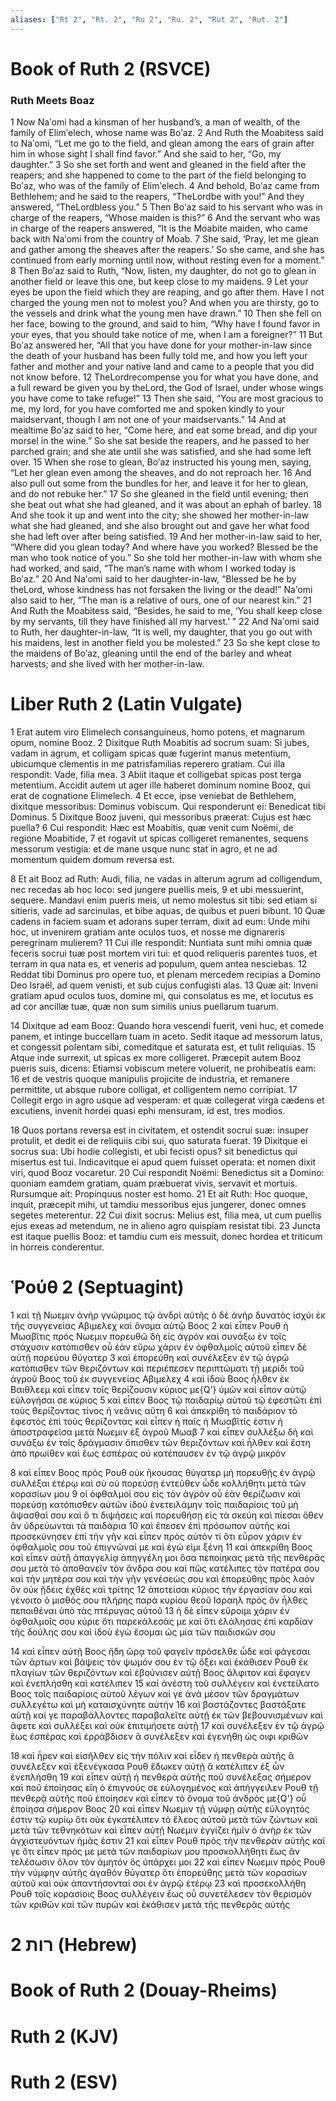 ```yaml
---
aliases: ["Rt 2", "Rt. 2", "Ru 2", "Ru. 2", "Rut 2", "Rut. 2"]
---
```



# Book of Ruth 2 (RSVCE)

### Ruth Meets Boaz
1 Now Naʹomi had a kinsman of her husband’s, a man of wealth, of the family of Elimʹelech, whose name was Boʹaz.
2 And Ruth the Moabitess said to Naʹomi, “Let me go to the field, and glean among the ears of grain after him in whose sight I shall find favor.” And she said to her, “Go, my daughter.”
3 So she set forth and went and gleaned in the field after the reapers; and she happened to come to the part of the field belonging to Boʹaz, who was of the family of Elimʹelech.
4 And behold, Boʹaz came from Bethlehem; and he said to the reapers, “TheLordbe with you!” And they answered, “TheLordbless you.”
5 Then Boʹaz said to his servant who was in charge of the reapers, “Whose maiden is this?”
6 And the servant who was in charge of the reapers answered, “It is the Moabite maiden, who came back with Naʹomi from the country of Moab.
7 She said, ‘Pray, let me glean and gather among the sheaves after the reapers.’ So she came, and she has continued from early morning until now, without resting even for a moment.”
8 Then Boʹaz said to Ruth, “Now, listen, my daughter, do not go to glean in another field or leave this one, but keep close to my maidens.
9 Let your eyes be upon the field which they are reaping, and go after them. Have I not charged the young men not to molest you? And when you are thirsty, go to the vessels and drink what the young men have drawn.”
10 Then she fell on her face, bowing to the ground, and said to him, “Why have I found favor in your eyes, that you should take notice of me, when I am a foreigner?”
11 But Boʹaz answered her, “All that you have done for your mother-in-law since the death of your husband has been fully told me, and how you left your father and mother and your native land and came to a people that you did not know before.
12 TheLordrecompense you for what you have done, and a full reward be given you by theLord, the God of Israel, under whose wings you have come to take refuge!”
13 Then she said, “You are most gracious to me, my lord, for you have comforted me and spoken kindly to your maidservant, though I am not one of your maidservants.”
14 And at mealtime Boʹaz said to her, “Come here, and eat some bread, and dip your morsel in the wine.” So she sat beside the reapers, and he passed to her parched grain; and she ate until she was satisfied, and she had some left over.
15 When she rose to glean, Boʹaz instructed his young men, saying, “Let her glean even among the sheaves, and do not reproach her.
16 And also pull out some from the bundles for her, and leave it for her to glean, and do not rebuke her.”
17 So she gleaned in the field until evening; then she beat out what she had gleaned, and it was about an ephah of barley.
18 And she took it up and went into the city; she showed her mother-in-law what she had gleaned, and she also brought out and gave her what food she had left over after being satisfied.
19 And her mother-in-law said to her, “Where did you glean today? And where have you worked? Blessed be the man who took notice of you.” So she told her mother-in-law with whom she had worked, and said, “The man’s name with whom I worked today is Boʹaz.”
20 And Naʹomi said to her daughter-in-law, “Blessed be he by theLord, whose kindness has not forsaken the living or the dead!” Naʹomi also said to her, “The man is a relative of ours, one of our nearest kin.”
21 And Ruth the Moabitess said, “Besides, he said to me, ‘You shall keep close by my servants, till they have finished all my harvest.’ ”
22 And Naʹomi said to Ruth, her daughter-in-law, “It is well, my daughter, that you go out with his maidens, lest in another field you be molested.”
23 So she kept close to the maidens of Boʹaz, gleaning until the end of the barley and wheat harvests; and she lived with her mother-in-law.


# Liber Ruth 2 (Latin Vulgate)

1 Erat autem viro Elimelech consanguineus, homo potens, et magnarum opum, nomine Booz.
2 Dixitque Ruth Moabitis ad socrum suam: Si jubes, vadam in agrum, et colligam spicas quæ fugerint manus metentium, ubicumque clementis in me patrisfamilias reperero gratiam. Cui illa respondit: Vade, filia mea.
3 Abiit itaque et colligebat spicas post terga metentium. Accidit autem ut ager ille haberet dominum nomine Booz, qui erat de cognatione Elimelech.
4 Et ecce, ipse veniebat de Bethlehem, dixitque messoribus: Dominus vobiscum. Qui responderunt ei: Benedicat tibi Dominus.
5 Dixitque Booz juveni, qui messoribus præerat: Cujus est hæc puella?
6 Cui respondit: Hæc est Moabitis, quæ venit cum Noëmi, de regione Moabitide,
7 et rogavit ut spicas colligeret remanentes, sequens messorum vestigia: et de mane usque nunc stat in agro, et ne ad momentum quidem domum reversa est.

8 Et ait Booz ad Ruth: Audi, filia, ne vadas in alterum agrum ad colligendum, nec recedas ab hoc loco: sed jungere puellis meis,
9 et ubi messuerint, sequere. Mandavi enim pueris meis, ut nemo molestus sit tibi: sed etiam si sitieris, vade ad sarcinulas, et bibe aquas, de quibus et pueri bibunt.
10 Quæ cadens in faciem suam et adorans super terram, dixit ad eum: Unde mihi hoc, ut invenirem gratiam ante oculos tuos, et nosse me dignareris peregrinam mulierem?
11 Cui ille respondit: Nuntiata sunt mihi omnia quæ feceris socrui tuæ post mortem viri tui: et quod reliqueris parentes tuos, et terram in qua nata es, et veneris ad populum, quem antea nesciebas.
12 Reddat tibi Dominus pro opere tuo, et plenam mercedem recipias a Domino Deo Israël, ad quem venisti, et sub cujus confugisti alas.
13 Quæ ait: Inveni gratiam apud oculos tuos, domine mi, qui consolatus es me, et locutus es ad cor ancillæ tuæ, quæ non sum similis unius puellarum tuarum.

14 Dixitque ad eam Booz: Quando hora vescendi fuerit, veni huc, et comede panem, et intinge buccellam tuam in aceto. Sedit itaque ad messorum latus, et congessit polentam sibi, comeditque et saturata est, et tulit reliquias.
15 Atque inde surrexit, ut spicas ex more colligeret. Præcepit autem Booz pueris suis, dicens: Etiamsi vobiscum metere voluerit, ne prohibeatis eam:
16 et de vestris quoque manipulis projicite de industria, et remanere permittite, ut absque rubore colligat, et colligentem nemo corripiat.
17 Collegit ergo in agro usque ad vesperam: et quæ collegerat virga cædens et excutiens, invenit hordei quasi ephi mensuram, id est, tres modios.

18 Quos portans reversa est in civitatem, et ostendit socrui suæ: insuper protulit, et dedit ei de reliquiis cibi sui, quo saturata fuerat.
19 Dixitque ei socrus sua: Ubi hodie collegisti, et ubi fecisti opus? sit benedictus qui misertus est tui. Indicavitque ei apud quem fuisset operata: et nomen dixit viri, quod Booz vocaretur.
20 Cui respondit Noëmi: Benedictus sit a Domino: quoniam eamdem gratiam, quam præbuerat vivis, servavit et mortuis. Rursumque ait: Propinquus noster est homo.
21 Et ait Ruth: Hoc quoque, inquit, præcepit mihi, ut tamdiu messoribus ejus jungerer, donec omnes segetes meterentur.
22 Cui dixit socrus: Melius est, filia mea, ut cum puellis ejus exeas ad metendum, ne in alieno agro quispiam resistat tibi.
23 Juncta est itaque puellis Booz: et tamdiu cum eis messuit, donec hordea et triticum in horreis conderentur.


# Ῥούθ 2 (Septuagint)

1 καὶ τῇ Νωεμιν ἀνὴρ γνώριμος τῷ ἀνδρὶ αὐτῆς ὁ δὲ ἀνὴρ δυνατὸς ἰσχύι ἐκ τῆς συγγενείας Αβιμελεχ καὶ ὄνομα αὐτῷ Βοος
2 καὶ εἶπεν Ρουθ ἡ Μωαβῖτις πρὸς Νωεμιν πορευθῶ δὴ εἰς ἀγρὸν καὶ συνάξω ἐν τοῖς στάχυσιν κατόπισθεν οὗ ἐὰν εὕρω χάριν ἐν ὀφθαλμοῖς αὐτοῦ εἶπεν δὲ αὐτῇ πορεύου θύγατερ
3 καὶ ἐπορεύθη καὶ συνέλεξεν ἐν τῷ ἀγρῷ κατόπισθεν τῶν θεριζόντων καὶ περιέπεσεν περιπτώματι τῇ μερίδι τοῦ ἀγροῦ Βοος τοῦ ἐκ συγγενείας Αβιμελεχ
4 καὶ ἰδοὺ Βοος ἦλθεν ἐκ Βαιθλεεμ καὶ εἶπεν τοῖς θερίζουσιν κύριος με{Q'} ὑμῶν καὶ εἶπον αὐτῷ εὐλογήσαι σε κύριος
5 καὶ εἶπεν Βοος τῷ παιδαρίῳ αὐτοῦ τῷ ἐφεστῶτι ἐπὶ τοὺς θερίζοντας τίνος ἡ νεᾶνις αὕτη
6 καὶ ἀπεκρίθη τὸ παιδάριον τὸ ἐφεστὸς ἐπὶ τοὺς θερίζοντας καὶ εἶπεν ἡ παῖς ἡ Μωαβῖτίς ἐστιν ἡ ἀποστραφεῖσα μετὰ Νωεμιν ἐξ ἀγροῦ Μωαβ
7 καὶ εἶπεν συλλέξω δὴ καὶ συνάξω ἐν τοῖς δράγμασιν ὄπισθεν τῶν θεριζόντων καὶ ἦλθεν καὶ ἔστη ἀπὸ πρωίθεν καὶ ἕως ἑσπέρας οὐ κατέπαυσεν ἐν τῷ ἀγρῷ μικρόν

8 καὶ εἶπεν Βοος πρὸς Ρουθ οὐκ ἤκουσας θύγατερ μὴ πορευθῇς ἐν ἀγρῷ συλλέξαι ἑτέρῳ καὶ σὺ οὐ πορεύσῃ ἐντεῦθεν ὧδε κολλήθητι μετὰ τῶν κορασίων μου
9 οἱ ὀφθαλμοί σου εἰς τὸν ἀγρόν οὗ ἐὰν θερίζωσιν καὶ πορεύσῃ κατόπισθεν αὐτῶν ἰδοὺ ἐνετειλάμην τοῖς παιδαρίοις τοῦ μὴ ἅψασθαί σου καὶ ὅ τι διψήσεις καὶ πορευθήσῃ εἰς τὰ σκεύη καὶ πίεσαι ὅθεν ἂν ὑδρεύωνται τὰ παιδάρια
10 καὶ ἔπεσεν ἐπὶ πρόσωπον αὐτῆς καὶ προσεκύνησεν ἐπὶ τὴν γῆν καὶ εἶπεν πρὸς αὐτόν τί ὅτι εὗρον χάριν ἐν ὀφθαλμοῖς σου τοῦ ἐπιγνῶναί με καὶ ἐγώ εἰμι ξένη
11 καὶ ἀπεκρίθη Βοος καὶ εἶπεν αὐτῇ ἀπαγγελίᾳ ἀπηγγέλη μοι ὅσα πεποίηκας μετὰ τῆς πενθερᾶς σου μετὰ τὸ ἀποθανεῖν τὸν ἄνδρα σου καὶ πῶς κατέλιπες τὸν πατέρα σου καὶ τὴν μητέρα σου καὶ τὴν γῆν γενέσεώς σου καὶ ἐπορεύθης πρὸς λαὸν ὃν οὐκ ᾔδεις ἐχθὲς καὶ τρίτης
12 ἀποτείσαι κύριος τὴν ἐργασίαν σου καὶ γένοιτο ὁ μισθός σου πλήρης παρὰ κυρίου θεοῦ Ισραηλ πρὸς ὃν ἦλθες πεποιθέναι ὑπὸ τὰς πτέρυγας αὐτοῦ
13 ἡ δὲ εἶπεν εὕροιμι χάριν ἐν ὀφθαλμοῖς σου κύριε ὅτι παρεκάλεσάς με καὶ ὅτι ἐλάλησας ἐπὶ καρδίαν τῆς δούλης σου καὶ ἰδοὺ ἐγὼ ἔσομαι ὡς μία τῶν παιδισκῶν σου

14 καὶ εἶπεν αὐτῇ Βοος ἤδη ὥρᾳ τοῦ φαγεῖν πρόσελθε ὧδε καὶ φάγεσαι τῶν ἄρτων καὶ βάψεις τὸν ψωμόν σου ἐν τῷ ὄξει καὶ ἐκάθισεν Ρουθ ἐκ πλαγίων τῶν θεριζόντων καὶ ἐβούνισεν αὐτῇ Βοος ἄλφιτον καὶ ἔφαγεν καὶ ἐνεπλήσθη καὶ κατέλιπεν
15 καὶ ἀνέστη τοῦ συλλέγειν καὶ ἐνετείλατο Βοος τοῖς παιδαρίοις αὐτοῦ λέγων καί γε ἀνὰ μέσον τῶν δραγμάτων συλλεγέτω καὶ μὴ καταισχύνητε αὐτήν
16 καὶ βαστάζοντες βαστάξατε αὐτῇ καί γε παραβάλλοντες παραβαλεῖτε αὐτῇ ἐκ τῶν βεβουνισμένων καὶ ἄφετε καὶ συλλέξει καὶ οὐκ ἐπιτιμήσετε αὐτῇ
17 καὶ συνέλεξεν ἐν τῷ ἀγρῷ ἕως ἑσπέρας καὶ ἐρράβδισεν ἃ συνέλεξεν καὶ ἐγενήθη ὡς οιφι κριθῶν

18 καὶ ἦρεν καὶ εἰσῆλθεν εἰς τὴν πόλιν καὶ εἶδεν ἡ πενθερὰ αὐτῆς ἃ συνέλεξεν καὶ ἐξενέγκασα Ρουθ ἔδωκεν αὐτῇ ἃ κατέλιπεν ἐξ ὧν ἐνεπλήσθη
19 καὶ εἶπεν αὐτῇ ἡ πενθερὰ αὐτῆς ποῦ συνέλεξας σήμερον καὶ ποῦ ἐποίησας εἴη ὁ ἐπιγνούς σε εὐλογημένος καὶ ἀπήγγειλεν Ρουθ τῇ πενθερᾷ αὐτῆς ποῦ ἐποίησεν καὶ εἶπεν τὸ ὄνομα τοῦ ἀνδρός με{Q'} οὗ ἐποίησα σήμερον Βοος
20 καὶ εἶπεν Νωεμιν τῇ νύμφῃ αὐτῆς εὐλογητός ἐστιν τῷ κυρίῳ ὅτι οὐκ ἐγκατέλιπεν τὸ ἔλεος αὐτοῦ μετὰ τῶν ζώντων καὶ μετὰ τῶν τεθνηκότων καὶ εἶπεν αὐτῇ Νωεμιν ἐγγίζει ἡμῖν ὁ ἀνὴρ ἐκ τῶν ἀγχιστευόντων ἡμᾶς ἐστιν
21 καὶ εἶπεν Ρουθ πρὸς τὴν πενθερὰν αὐτῆς καί γε ὅτι εἶπεν πρός με μετὰ τῶν παιδαρίων μου προσκολλήθητι ἕως ἂν τελέσωσιν ὅλον τὸν ἀμητόν ὃς ὑπάρχει μοι
22 καὶ εἶπεν Νωεμιν πρὸς Ρουθ τὴν νύμφην αὐτῆς ἀγαθόν θύγατερ ὅτι ἐπορεύθης μετὰ τῶν κορασίων αὐτοῦ καὶ οὐκ ἀπαντήσονταί σοι ἐν ἀγρῷ ἑτέρῳ
23 καὶ προσεκολλήθη Ρουθ τοῖς κορασίοις Βοος συλλέγειν ἕως οὗ συνετέλεσεν τὸν θερισμὸν τῶν κριθῶν καὶ τῶν πυρῶν καὶ ἐκάθισεν μετὰ τῆς πενθερᾶς αὐτῆς


# 2 רות (Hebrew)


# Book of Ruth 2 (Douay-Rheims)


# Ruth 2 (KJV)


# Ruth 2 (ESV)

